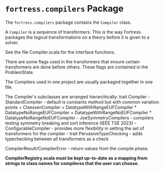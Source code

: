 # `fortress.compilers` Package

The `fortress.compilers` package contains the `Compiler` class.  

A `Compiler` is a sequence of transformers.  This is the way Fortress packages the logical transformations on a theory before it is given to a solver.

See the file Compiler.scala for the interface functions.

There are some flags used in the transformers that
ensure certain transformers are done before others. These flags are contained in the ProblemState.

The Compilers used in one project are usually packaged together in one file.

The Compiler's subclasses are arranged hierarchically:
trait Compiler
	- StandardCompiler - default is constants method but with common variation points
		+ ClaessenCompiler
		+ DatatypeWithRangeEUFCompiler
			* DatatypeNoRangeEUFCompiler
		+ DatatypeWithRangeNoEUFCompiler
			* DatatypeNoRangeNoEUFCompiler
	- JoeSymmetryCompilers - compilers testing symmetry breaking and sort inference (IEEE TSE 2023)
	- ConfigurableCompiler - provides more flexibility in setting the set of transformers for the compiler
	- trait PervasiveTypeChecking - adds typechecking between all transformers as a check

CompilerResult/CompilerError - return values from the compile phase.

**CompilerRegistry.scala must be kept up-to-date as a mapping from strings to class names for compilerss that the user can choose.**
